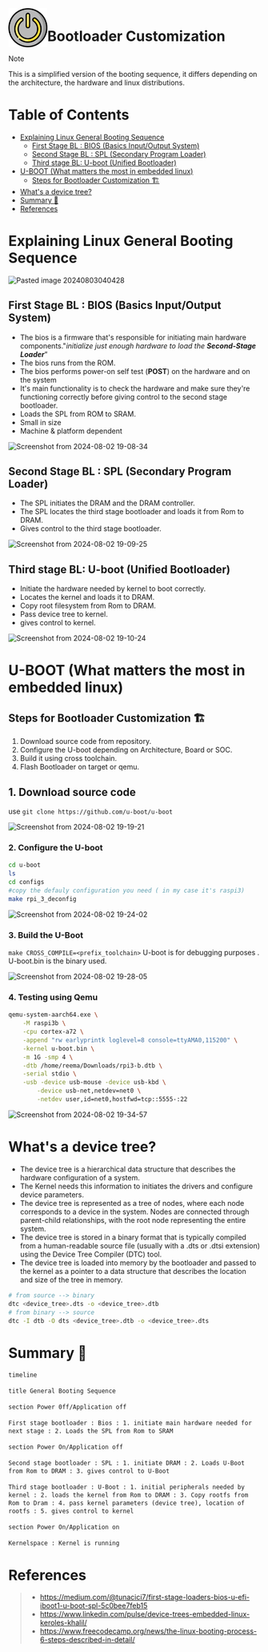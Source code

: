 
  <img src="../../images/power-button-power-svgrepo-com.svg" align="left" width="78">  
   
   # Bootloader Customization
      
 >[!NOTE]
 >This is a simplified version of the booting sequence, it differs depending on the architecture, the hardware and linux distributions.
# Table of Contents

- [Explaining Linux General Booting Sequence](#explaining-linux-general-booting-sequence)
	- [First Stage BL : BIOS (Basics Input/Output System)](#first-stage-bl--bios-basics-inputoutput-system)
	- [Second Stage BL : SPL (Secondary Program Loader)](#second-stage-bl--spl-secondary-program-loader)
	- [Third stage BL: U-boot (Unified Bootloader)](#third-stage-bl-u-boot-unified-bootloader)
- [U-BOOT (What matters the most in embedded linux)](#u-boot-what-matters-the-most-in-embedded-linux)
	- [Steps for Bootloader Customization 🏗️](#steps-for-bootloader-customization-)
- [What's a device tree?](#whats-a-device-tree)
- [Summary 🚀](#summary-)
- [References](#references)


# Explaining Linux General Booting Sequence 
![Pasted image 20240803040428](https://github.com/user-attachments/assets/a6405a94-537a-428a-b410-3abb29924ccb)


## First Stage BL : BIOS (Basics Input/Output System)
- The bios is a firmware that's responsible for initiating main hardware components."_initialize just enough hardware to load the_ **_Second-Stage Loader_**”
- The bios runs from the ROM.
- The bios performs power-on self test (**POST**) on the hardware and on the system
- It's main functionality is to check the hardware and make sure they're functioning correctly before giving control to the second stage bootloader.  
- Loads the SPL from ROM to SRAM.
- Small in size
- Machine & platform dependent
  
![Screenshot from 2024-08-02 19-08-34](https://github.com/user-attachments/assets/8499d83c-39d0-434a-8c26-bad04cb1bf6b)

## Second Stage BL : SPL (Secondary Program Loader)
- The SPL initiates the DRAM and the DRAM controller.
- The SPL locates the third stage bootloader and loads it from Rom to DRAM.
- Gives control to the third stage bootloader.
  
![Screenshot from 2024-08-02 19-09-25](https://github.com/user-attachments/assets/9e500b8e-fc79-4d29-b99a-f76088feba7e)

## Third stage BL: U-boot (Unified Bootloader)
- Initiate the hardware needed by kernel to boot correctly.
- Locates the kernel and loads it to DRAM.
- Copy root filesystem from Rom to DRAM.
- Pass device tree to kernel.
- gives control to kernel.
  
![Screenshot from 2024-08-02 19-10-24](https://github.com/user-attachments/assets/d1835468-f2c4-4cd6-ba78-2e6c2c6fe6d3)


# U-BOOT (What matters the most in embedded linux)
## Steps for Bootloader Customization 🏗️
1. Download source code from repository.
2. Configure the U-boot depending on Architecture, Board or SOC.
3. Build it using cross toolchain.
4. Flash Bootloader on target or qemu.

## 1. Download source code 
use `git clone https://github.com/u-boot/u-boot`

![Screenshot from 2024-08-02 19-19-21](https://github.com/user-attachments/assets/556b2726-96fd-4b75-96b2-289963c648df)

### 2.  Configure the U-boot

``` bash
cd u-boot
ls
cd configs
#copy the defauly configuration you need ( in my case it's raspi3)
make rpi_3_deconfig
```

![Screenshot from 2024-08-02 19-24-02](https://github.com/user-attachments/assets/6d666158-4e98-4dae-aac9-f041ab324159)

### 3. Build the U-Boot
`make CROSS_COMPILE=<prefix_toolchain>`
U-boot is for debugging purposes .
U-boot.bin is the binary used.

![Screenshot from 2024-08-02 19-28-05](https://github.com/user-attachments/assets/19b2531c-3732-484f-94ae-3cfc4cdba27f)

### 4. Testing using Qemu

```bash
qemu-system-aarch64.exe \
    -M raspi3b \
    -cpu cortex-a72 \
    -append "rw earlyprintk loglevel=8 console=ttyAMA0,115200" \
    -kernel u-boot.bin \
    -m 1G -smp 4 \
    -dtb /home/reema/Downloads/rpi3-b.dtb \
    -serial stdio \
    -usb -device usb-mouse -device usb-kbd \
        -device usb-net,netdev=net0 \
        -netdev user,id=net0,hostfwd=tcp::5555-:22

```

![Screenshot from 2024-08-02 19-34-57](https://github.com/user-attachments/assets/24f97389-c834-46ea-bd7e-74f7be72a647)




# What's a device tree? 
- The device tree is a hierarchical data structure that describes the hardware configuration of a system.
- The Kernel needs this information to initiates the drivers and configure device parameters.
- The device tree is represented as a tree of nodes, where each node corresponds to a device in the system. Nodes are connected through parent-child relationships, with the root node representing the entire system.
- The device tree is stored in a binary format that is typically compiled from a human-readable source file (usually with a .dts or .dtsi extension) using the Device Tree Compiler (DTC) tool.
- The device tree is loaded into memory by the bootloader and passed to the kernel as a pointer to a data structure that describes the location and size of the tree in memory.

```bash
# from source --> binary
dtc <device_tree>.dts -o <device_tree>.dtb
# from binary --> source
dtc -I dtb -O dts <device_tree>.dtb -o <device_tree>.dts
```

# Summary 🚀
```mermaid
timeline

title General Booting Sequence

section Power 0ff/Application off

First stage bootloader : Bios : 1. initiate main hardware needed for next stage : 2. Loads the SPL from Rom to SRAM

section Power On/Application off

Second stage bootloader : SPL : 1. initiate DRAM : 2. Loads U-Boot from Rom to DRAM : 3. gives control to U-Boot

Third stage bootloader : U-Boot : 1. initial peripherals needed by kernel : 2. loads the kernel from Rom to DRAM : 3. Copy rootfs from Rom to Dram : 4. pass kernel parameters (device tree), location of rootfs : 5. gives control to kernel

section Power On/Application on

Kernelspace : Kernel is running
```
# References
 > - https://medium.com/@tunacici7/first-stage-loaders-bios-u-efi-iboot1-u-boot-spl-5c0bee7feb15
 > - https://www.linkedin.com/pulse/device-trees-embedded-linux-keroles-khalil/
 > - https://www.freecodecamp.org/news/the-linux-booting-process-6-steps-described-in-detail/
